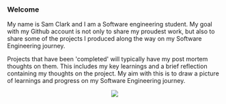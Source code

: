 ### Welcome

My name is Sam Clark and I am a Software engineering student. My goal with my Github account is not only to share my proudest work, but also to share some of the projects I produced along the way on my Software Engineering journey.

Projects that have been 'completed' will typically have my post mortem thoughts on them. This includes my key learnings and a brief reflection containing my thoughts on the project. My aim with this is to draw a picture of learnings and progress on my Software Engineering journey.



<p align="center">
<a href="https://www.linkedin.com/in/sam-clark-295158205/">
  <img src="https://github.com/Sam-j-Clark/Sam-j-Clark/assets/83252922/5a0d6981-27c5-4e52-9837-9c40ee940039"></a>
</p>

